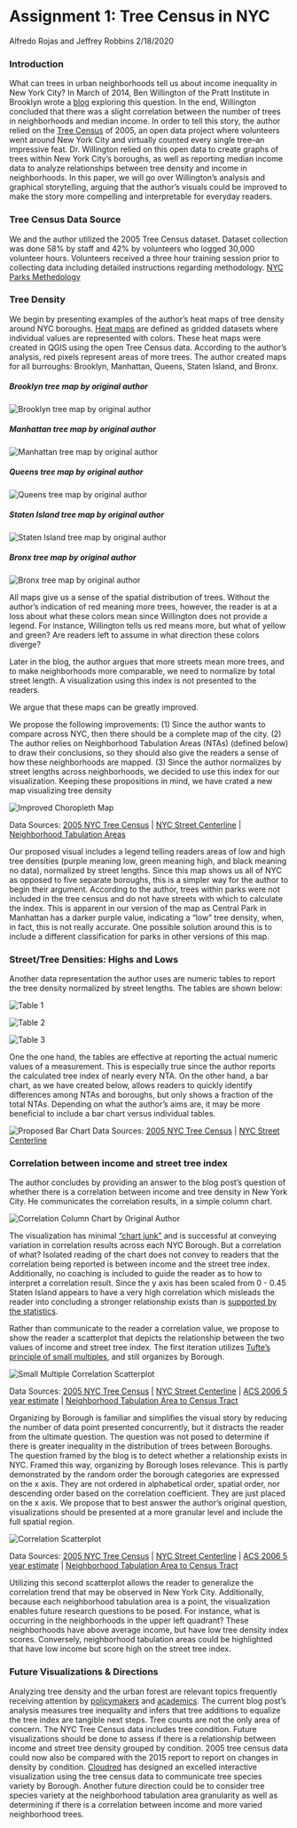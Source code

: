 Assignment 1: Tree Census in NYC
================
Alfredo Rojas and Jeffrey Robbins
2/18/2020

### Introduction

What can trees in urban neighborhoods tell us about income inequality in
New York City? In March of 2014, Ben Willington of the Pratt Institute
in Brooklyn wrote a
[blog](https://iquantny.tumblr.com/post/78823307914/are-you-in-one-of-nycs-treeiest-neighborhoods)
exploring this question. In the end, Willington concluded that there was
a slight correlation between the number of trees in neighborhoods and
median income. In order to tell this story, the author relied on the
[Tree
Census](https://data.cityofnewyork.us/Environment/2005-Street-Tree-Census/29bw-z7pj)
of 2005, an open data project where volunteers went around New York City
and virtually counted every single tree–an impressive feat.
Dr. Willington relied on this open data to create graphs of trees
within New York City’s boroughs, as well as reporting median income data
to analyze relationships between tree density and income in
neighborhoods. In this paper, we will go over Willington’s analysis and
graphical storytelling, arguing that the author’s visuals could be
improved to make the story more compelling and interpretable for
everyday readers.

### Tree Census Data Source

We and the author utilized the 2005 Tree Census dataset. Dataset
collection was done 58% by staff and 42% by volunteers who logged 30,000
volunteer hours. Volunteers received a three hour training session prior
to collecting data including detailed instructions regarding
methodology. [NYC Parks
Methedology](https://www.nycgovparks.org/trees/tree-census/2005-2006)

### Tree Density

We begin by presenting examples of the author’s heat maps of tree
density around NYC boroughs. [Heat
maps](https://www.investopedia.com/terms/h/heatmap.asp) are defined as
gridded datasets where individual values are represented with colors.
These heat maps were created in QGIS using the open Tree Census data.
According to the author’s analysis, red pixels represent areas of more
trees. The author created maps for all burroughs: Brooklyn, Manhattan,
Queens, Staten Island, and Bronx.

##### Brooklyn tree map by original author

![Brooklyn tree map by original author](brooklyn_tree_orig.jpg)

##### Manhattan tree map by original author

![Manhattan tree map by original author](manhattan_tree_orig.jpg)

##### Queens tree map by original author

![Queens tree map by original author](queens_tree_original.jpg)

##### Staten Island tree map by original author

![Staten Island tree map by original author](staten_tree_orig.jpg)

##### Bronx tree map by original author

![Bronx tree map by original author](bronx_tree_orig.jpg)

All maps give us a sense of the spatial distribution of trees. Without
the author’s indication of red meaning more trees, however, the reader
is at a loss about what these colors mean since Willington does not
provide a legend. For instance, Willington tells us red means more, but
what of yellow and green? Are readers left to assume in what direction
these colors diverge?

Later in the blog, the author argues that more streets mean more trees,
and to make neighborhoods more comparable, we need to normalize by total
street length. A visualization using this index is not presented to the
readers.

We argue that these maps can be greatly improved.

We propose the following improvements: (1) Since the author wants to
compare across NYC, then there should be a complete map of the city. (2)
The author relies on Neighborhood Tabulation Areas (NTAs) (defined
below) to draw their conclusions, so they should also give the readers a
sense of how these neighborhoods are mapped. (3) Since the author
normalizes by street lengths across neighborhoods, we decided to use
this index for our visualization. Keeping these propositions in mind, we
have crated a new map visualizing tree density

![Improved Choropleth Map](map_1.png)

Data Sources: [2005 NYC Tree
Census](https://data.cityofnewyork.us/Environment/2005-Street-Tree-Census/29bw-z7pj)
| [NYC Street
Centerline](https://data.cityofnewyork.us/City-Government/NYC-Street-Centerline-CSCL-/exjm-f27b)
| [Neighborhood Tabulation
Areas](https://data.cityofnewyork.us/City-Government/Neighborhood-Tabulation-Areas-NTA-/cpf4-rkhq)

Our proposed visual includes a legend telling readers areas of low and
high tree densities (purple meaning low, green meaning high, and black
meaning no data), normalized by street lengths. Since this map shows us
all of NYC as opposed to five separate boroughs, this is a simpler way
for the author to begin their argument. According to the author, trees
within parks were not included in the tree census and do not have
streets with which to calculate the index. This is apparent in our
version of the map as Central Park in Manhattan has a darker purple
value, indicating a “low” tree density, when, in fact, this is not
really accurate. One possible solution around this is to include a
different classification for parks in other versions of this map.

### Street/Tree Densities: Highs and Lows

Another data representation the author uses are numeric tables to report
the tree density normalized by street lengths. The tables are shown
below:

![Table 1](table1.jpg)

![Table 2](table2.jpg)

![Table 3](table3.jpg)

One the one hand, the tables are effective at reporting the actual
numeric values of a measurement. This is especially true since the
author reports the calculated tree index of nearly every NTA. On the
other hand, a bar chart, as we have created below, allows readers to
quickly identify differences among NTAs and boroughs, but only shows a
fraction of the total NTAs. Depending on what the author’s aims are, it
may be more beneficial to include a bar chart versus individual tables.

![Proposed Bar Chart](barchart.png) Data Sources: [2005 NYC Tree
Census](https://data.cityofnewyork.us/Environment/2005-Street-Tree-Census/29bw-z7pj)
| [NYC Street
Centerline](https://data.cityofnewyork.us/City-Government/NYC-Street-Centerline-CSCL-/exjm-f27b)

### Correlation between income and street tree index

The author concludes by providing an answer to the blog post’s question
of whether there is a correlation between income and tree density in New
York City. He communicates the correlation results, in a simple column
chart.

![Correlation Column Chart by Original Author](CorrelationColChart.jpg)

The visualization has minimal [“chart
junk”](https://www.edwardtufte.com/bboard/q-and-a-fetch-msg?msg_id=00040Z)
and is successful at conveying variation in correlation results across
each NYC Borough. But a correlation of what? Isolated reading of the
chart does not convey to readers that the correlation being reported is
between income and the street tree index. Additionally, no coaching is
included to guide the reader as to how to interpret a correlation
result. Since the y axis has been scaled from 0 - 0.45 Staten Island
appears to have a very high correlation which misleads the reader into
concluding a stronger relationship exists than is [supported by the
statistics](https://link.springer.com/article/10.1057/jt.2009.5).

Rather than communicate to the reader a correlation value, we propose to
show the reader a scatterplot that depicts the relationship between the
two values of income and street tree index. The first iteration utilizes
[Tufte’s principle of small
multiples](https://www.edwardtufte.com/bboard/q-and-a-fetch-msg?msg_id=0000hv),
and still organizes by Borough.

![Small Multiple Correlation Scatterplot](smallmultiscatter.png)

Data Sources: [2005 NYC Tree
Census](https://data.cityofnewyork.us/Environment/2005-Street-Tree-Census/29bw-z7pj)
| [NYC Street
Centerline](https://data.cityofnewyork.us/City-Government/NYC-Street-Centerline-CSCL-/exjm-f27b)
| [ACS 2006 5 year
estimate](https://factfinder.census.gov/faces/tableservices/jsf/pages/productview.xhtml?pid=ACS_10_5YR_B19001&prodType=)
| [Neighborhood Tabulation Area to Census
Tract](https://www1.nyc.gov/site/planning/data-maps/open-data/dwn-nynta.page)

Organizing by Borough is familiar and simplifies the visual story by
reducing the number of data point presented concurrently, but it
distracts the reader from the ultimate question. The question was not
posed to determine if there is greater inequality in the distribution of
trees between Boroughs. The question framed by the blog is to detect
whether a relationship exists in NYC. Framed this way, organizing by
Borough loses relevance. This is partly demonstrated by the random order
the borough categories are expressed on the x axis. They are not ordered
in alphabetical order, spatial order, nor descending order based on the
correlation coefficient. They are just placed on the x axis. We propose
that to best answer the author’s original question, visualizations
should be presented at a more granular level and include the full
spatial region.

![Correlation Scatterplot](scatter.png)

Data Sources: [2005 NYC Tree
Census](https://data.cityofnewyork.us/Environment/2005-Street-Tree-Census/29bw-z7pj)
| [NYC Street
Centerline](https://data.cityofnewyork.us/City-Government/NYC-Street-Centerline-CSCL-/exjm-f27b)
| [ACS 2006 5 year
estimate](https://factfinder.census.gov/faces/tableservices/jsf/pages/productview.xhtml?pid=ACS_10_5YR_B19001&prodType=)
| [Neighborhood Tabulation Area to Census
Tract](https://www1.nyc.gov/site/planning/data-maps/open-data/dwn-nynta.page)

Utilizing this second scatterplot allows the reader to generalize the
correlation trend that may be observed in New York City. Additionally,
because each neighborhood tabulation area is a point, the visualization
enables future research questions to be posed. For instance, what is
occurring in the neighborhoods in the upper left quadrant? These
neighborhoods have above average income, but have low tree density index
scores. Conversely, neighborhood tabulation areas could be highlighted
that have low income but score high on the street tree index.

### Future Visualizations & Directions

Analyzing tree density and the urban forest are relevant topics
frequently receiving attention by
[policymakers](https://www.trilliontrees.org/) and
[academics](https://scholar.google.com/scholar?as_ylo=2016&q=urban+forestry&hl=en&as_sdt=0,34).
The current blog post’s analysis measures tree inequality and infers
that tree additions to equalize the tree index are tangible next steps.
Tree counts are not the only area of concern. The NYC Tree Census data
includes tree condition. Future visualizations should be done to assess
if there is a relationship between income and street tree density
grouped by condition. 2005 tree census data could now also be compared
with the 2015 report to report on changes in density by condition.
[Cloudred](https://www.cloudred.com/labprojects/nyctrees/) has designed
an excelled interactive visualization using the tree census data to
communicate tree species variety by Borough. Another future direction
could be to consider tree species variety at the neighborhood tabulation
area granularity as well as determining if there is a correlation
between income and more varied neighborhood trees.
